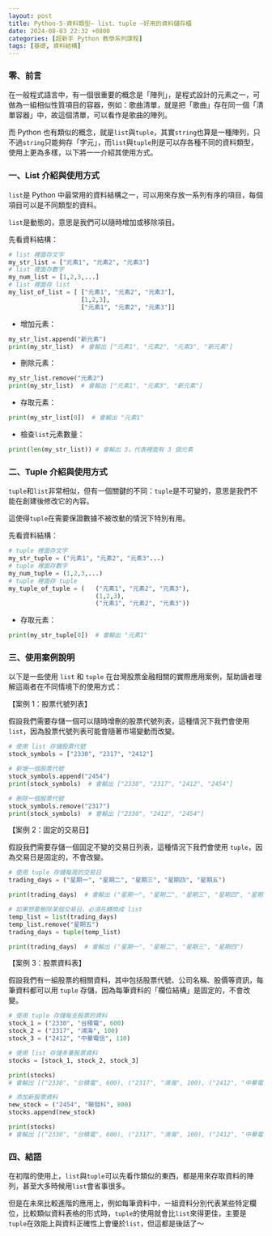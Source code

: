 ```yaml
---
layout: post
title: Python-5-資料類型— list、tuple —好用的資料儲存櫃
date: 2024-08-03 22:32 +0800
categories: [超新手 Python 教學系列課程]
tags: [基礎, 資料結構]
---
```

### 零、前言

在一般程式語言中，有一個很重要的概念是「陣列」，是程式設計的元素之一，可做為一組相似性質項目的容器，例如：歌曲清單，就是把「歌曲」存在同一個「清單容器」中，故這個清單，可以看作是歌曲的陣列。

而 Python 也有類似的概念，就是`list`與`tuple`，其實`string`也算是一種陣列，只不過`string`只能夠存「字元」，而`list`與`tuple`則是可以存各種不同的資料類型，使用上更為多樣，以下將一一介紹其使用方式。

### 一、List 介紹與使用方式

`list`是 Python 中最常用的資料結構之一，可以用來存放一系列有序的項目，每個項目可以是不同類型的資料。

`list`是動態的，意思是我們可以隨時增加或移除項目。

先看資料結構：

```python
# list 裡面存文字
my_str_list = ["元素1", "元素2", "元素3"]
# list 裡面存數字
my_num_list = [1,2,3,...]
# list 裡面存 list
my_list_of_list = [ ["元素1", "元素2", "元素3"], 
                    [1,2,3], 
                    ["元素1", "元素2", "元素3"]]
```

- 增加元素：

```python
my_str_list.append("新元素")
print(my_str_list)  # 會輸出 ["元素1", "元素2", "元素3", "新元素"]
```

- 刪除元素：

```python
my_str_list.remove("元素2")
print(my_str_list)  # 會輸出 ["元素1", "元素3", "新元素"]
```

- 存取元素：

```python
print(my_str_list[0])  # 會輸出 "元素1"
```

- 檢查`list`元素數量：

```python
print(len(my_str_list)) # 會輸出 3，代表裡面有 3 個元素
```

### 二、Tuple 介紹與使用方式

`tuple`和`list`非常相似，但有一個關鍵的不同：`tuple`是不可變的，意思是我們不能在創建後修改它的內容。

這使得`tuple`在需要保證數據不被改動的情況下特別有用。

先看資料結構：

```python
# tuple 裡面存文字
my_str_tuple = ("元素1", "元素2", "元素3"...)
# tuple 裡面存數字
my_num_tuple = (1,2,3,...)
# tuple 裡面存 tuple
my_tuple_of_tuple = (   ("元素1", "元素2", "元素3"), 
                        (1,2,3), 
                        ("元素1", "元素2", "元素3"))
```

- 存取元素：

```python
print(my_str_tuple[0])  # 會輸出 "元素1"
```

### 三、使用案例說明

以下是一些使用 `list` 和 `tuple` 在台灣股票金融相關的實際應用案例，幫助讀者理解這兩者在不同情境下的使用方式：

【案例 1：股票代號列表】

假設我們需要存儲一個可以隨時增刪的股票代號列表，這種情況下我們會使用 `list`，因為股票代號列表可能會隨著市場變動而改變。

```python
# 使用 list 存儲股票代號
stock_symbols = ["2330", "2317", "2412"]

# 新增一個股票代號
stock_symbols.append("2454")
print(stock_symbols)  # 會輸出 ["2330", "2317", "2412", "2454"]

# 刪除一個股票代號
stock_symbols.remove("2317")
print(stock_symbols)  # 會輸出 ["2330", "2412", "2454"]
```

【案例 2：固定的交易日】

假設我們需要存儲一個固定不變的交易日列表，這種情況下我們會使用 `tuple`，因為交易日是固定的，不會改變。

```python
# 使用 tuple 存儲每周的交易日
trading_days = ("星期一", "星期二", "星期三", "星期四", "星期五")

print(trading_days)  # 會輸出 ("星期一", "星期二", "星期三", "星期四", "星期五")

# 如果想要刪除某個交易日，必須先轉換成 list
temp_list = list(trading_days)
temp_list.remove("星期五")
trading_days = tuple(temp_list)

print(trading_days)  # 會輸出 ("星期一", "星期二", "星期三", "星期四")
```

【案例 3：股票資料表】

假設我們有一組股票的相關資料，其中包括股票代號、公司名稱、股價等資訊，每筆資料都可以用 `tuple` 存儲，因為每筆資料的「欄位結構」是固定的，不會改變。

```python
# 使用 tuple 存儲每支股票的資料
stock_1 = ("2330", "台積電", 600)
stock_2 = ("2317", "鴻海", 100)
stock_3 = ("2412", "中華電信", 110)

# 使用 list 存儲多筆股票資料
stocks = [stock_1, stock_2, stock_3]

print(stocks)
# 會輸出 [("2330", "台積電", 600), ("2317", "鴻海", 100), ("2412", "中華電信", 110)]

# 添加新股票資料
new_stock = ("2454", "聯發科", 800)
stocks.append(new_stock)

print(stocks)
# 會輸出 [("2330", "台積電", 600), ("2317", "鴻海", 100), ("2412", "中華電信", 110), ("2454", "聯發科", 800)]
```

### 四、結語

在初階的使用上，`list`與`tuple`可以先看作類似的東西，都是用來存取資料的陣列，甚至大多時候用`list`會省事很多。

但是在未來比較進階的應用上，例如每筆資料中，一組資料分別代表某些特定欄位，比較類似資料表格的形式時，`tuple`的使用就會比`list`來得更佳，主要是`tuple`在效能上與資料正確性上會優於`list`，但這都是後話了～